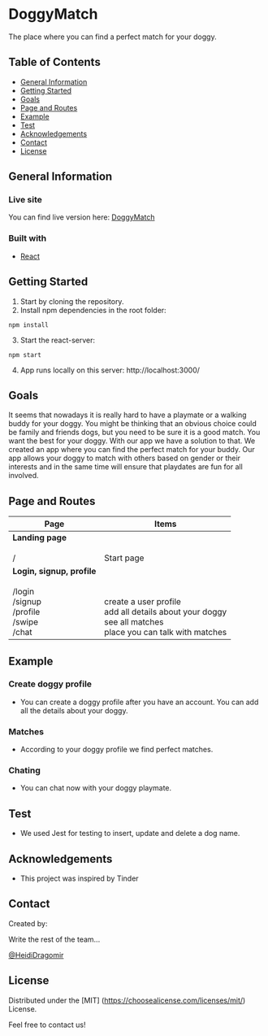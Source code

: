 # DoggyMatch

The place where you can find a perfect match for your doggy.

## Table of Contents

* [General Information](#general-information)
* [Getting Started](#getting-started)
* [Goals](#goals)
* [Page and Routes](#[page-and-routes])
* [Example](#example)
* [Test](#test)
* [Acknowledgements](#acknowledgements)
* [Contact](#contact)
* [License](#license)

## General Information

### Live site

You can find live version here: [DoggyMatch](link)

### Built with

* [React](https://reactjs.org)

## Getting Started

1. Start by cloning the repository.
2. Install npm dependencies in the root folder:

```
npm install
```

3. Start the react-server:

```
npm start
```

4. App runs locally on this server: http://localhost:3000/



## Goals

It seems that nowadays it is really hard to have a playmate or a walking buddy for your doggy. You might be thinking that an obvious choice could be family and friends dogs, but you need to be sure it is a good match. You want the best for your doggy. With our app we have a solution to that. We created an app where you can find the perfect match for your buddy. Our app allows your doggy to match with others based on gender or their interests and in the same time will ensure that playdates are fun for all involved.

## Page and Routes

| Page        | Items       |
| ----------- | ----------- |
| **Landing page** <br /> <br /> /  | <br /> <br /> Start page |
| **Login, signup, profile** <br /> <br /> /login <br /> /signup <br /> /profile <br /> /swipe <br /> /chat <br /> | <br /> <br /> <br /> create a user profile <br /> add all details about your doggy <br /> see all matches <br /> place you can talk with matches |


## Example

### Create doggy profile

- You can create a doggy profile after you have an account. You can add all the details about your doggy.

### Matches

- According to your doggy profile we find perfect matches.

### Chating

- You can chat now with your doggy playmate.
## Test

- We used Jest for testing to insert, update and delete a dog name.

## Acknowledgements
- This project was inspired by Tinder

## Contact
Created by:

Write the rest of the team...


[@HeidiDragomir](https://github.com/HeidiDragomir) 

## License

Distributed under the [MIT] (https://choosealicense.com/licenses/mit/) License.

Feel free to contact us!